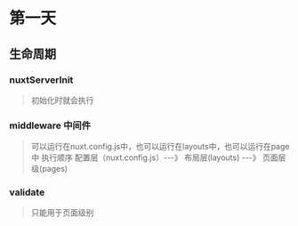 # 第一天
## 生命周期
### nuxtServerInit
> 初始化时就会执行
### middleware 中间件
> 可以运行在nuxt.config.js中，也可以运行在layouts中，也可以运行在page中  执行顺序 配置层（nuxt.config.js）---》 布局层(layouts) ---》 页面层级(pages)
### validate 
> 只能用于页面级别


